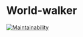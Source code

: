 # World-walker
[![Maintainability](https://api.codeclimate.com/v1/badges/4a80688830c4b68d7166/maintainability)](https://codeclimate.com/github/Alexander-Zaychenko/World-walker/maintainability)
